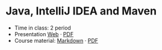 # Java, IntelliJ IDEA and Maven

- Time in class: 2 period
- Presentation
  [Web](https://heig-vd-dai-course.github.io/heig-vd-dai-course/04-java-intellij-idea-and-maven/)
  ·
  [PDF](https://heig-vd-dai-course.github.io/heig-vd-dai-course/04-java-intellij-idea-and-maven/04-java-intellij-idea-and-maven-presentation.pdf)
- Course material: [Markdown](./COURSE_MATERIAL.md) ·
  [PDF](https://heig-vd-dai-course.github.io/heig-vd-dai-course/04-java-intellij-idea-and-maven/04-java-intellij-idea-and-maven-course-material.pdf)
